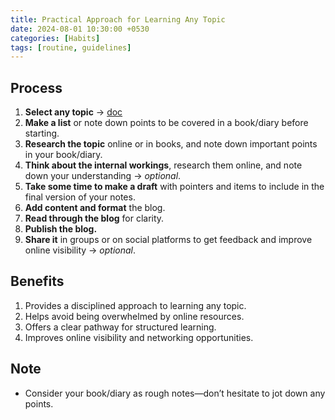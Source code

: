 ```yaml
---
title: Practical Approach for Learning Any Topic
date: 2024-08-01 10:30:00 +0530
categories: [Habits]
tags: [routine, guidelines]
---
```


## Process

1. **Select any topic** → [doc](https://docs.google.com/spreadsheets/d/1071lpJb7btCSsHO4Y3zWJvNV1TYSL6bU9SlLCf-rMCg/edit?usp=sharing)
2. **Make a list** or note down points to be covered in a book/diary before starting.
3. **Research the topic** online or in books, and note down important points in your book/diary.
4. **Think about the internal workings**, research them online, and note down your understanding → *optional*.
5. **Take some time to make a draft** with pointers and items to include in the final version of your notes.
6. **Add content and format** the blog.
7. **Read through the blog** for clarity.
8. **Publish the blog.**
9. **Share it** in groups or on social platforms to get feedback and improve online visibility → *optional*.

## Benefits

1. Provides a disciplined approach to learning any topic.
2. Helps avoid being overwhelmed by online resources.
3. Offers a clear pathway for structured learning.
4. Improves online visibility and networking opportunities.

## Note

- Consider your book/diary as rough notes—don’t hesitate to jot down any points.  
